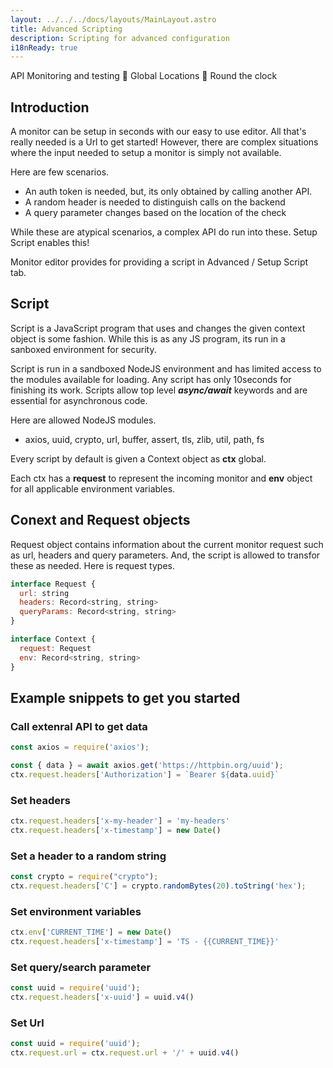 ```yaml
---
layout: ../../../docs/layouts/MainLayout.astro
title: Advanced Scripting 
description: Scripting for advanced configuration
i18nReady: true
---
```

API Monitoring and testing 🚀  Global Locations   🚀  Round the clock

## Introduction

A monitor can be setup in seconds with our easy to use editor. All that's really needed is a Url to get started!  However, there are complex situations where the input needed to setup a monitor is simply not available.  

Here are few scenarios.

* An auth token is needed, but, its only obtained by calling another API.
* A random header is needed to distinguish calls on the backend
* A query parameter changes based on the location of the check

While these are atypical scenarios, a complex API do run into these. Setup Script enables this!

Monitor editor provides for providing a script in Advanced / Setup Script tab.

## Script

Script is a JavaScript program that uses and changes the given context object is some fashion. While this is as any JS program, its run in a sanboxed environment for security.  

Script is run in a sandboxed NodeJS environment and has limited access to the modules available for loading.  Any script has only 10seconds for finishing its work.  Scripts allow top level ***async/await*** keywords and are essential for asynchronous code.

Here are allowed NodeJS modules.

* axios, uuid, crypto, url, buffer, assert, tls, zlib, util, path, fs 


Every script by default is given a Context object as **ctx** global.

Each ctx has a **request** to represent the incoming monitor and **env** object for all applicable environment variables.

## Conext and Request objects

Request object contains information about the current monitor request such as url, headers and query parameters.  And, the script is allowed to transfor these as needed.  Here is request types.

```js
interface Request {
  url: string
  headers: Record<string, string>
  queryParams: Record<string, string>
}

interface Context {
  request: Request
  env: Record<string, string>
}
```

## Example snippets to get you started

### Call extenral API to get data

```js
const axios = require('axios');

const { data } = await axios.get('https://httpbin.org/uuid');
ctx.request.headers['Authorization'] = `Bearer ${data.uuid}`
```

### Set headers
```js
ctx.request.headers['x-my-header'] = 'my-headers'
ctx.request.headers['x-timestamp'] = new Date()
```

### Set a header to a random string
```js
const crypto = require("crypto");
ctx.request.headers['C'] = crypto.randomBytes(20).toString('hex');
```

### Set environment variables
```js
ctx.env['CURRENT_TIME'] = new Date()
ctx.request.headers['x-timestamp'] = 'TS - {{CURRENT_TIME}}'

```

### Set query/search parameter
```js
const uuid = require('uuid');
ctx.request.headers['x-uuid'] = uuid.v4()
```

### Set Url
```js
const uuid = require('uuid');
ctx.request.url = ctx.request.url + '/' + uuid.v4()
```